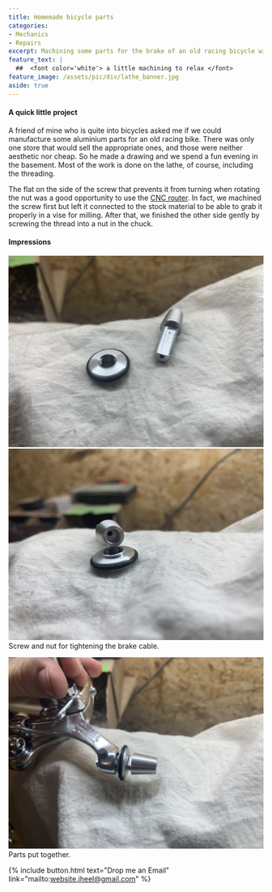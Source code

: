 ```yaml
---
title: Homemade bicycle parts
categories:
- Mechanics
- Repairs
excerpt: Machining some parts for the brake of an old racing bicycle with a friend.
feature_text: |
  ##  <font color='white'> a little machining to relax </font>
feature_image: /assets/pic/div/lathe_banner.jpg
aside: true
---
```


#### A quick little project
A friend of mine who is quite into bicycles asked me if we could manufacture some aluminium parts for an old racing bike. There was only one store that would sell the appropriate ones, and those were neither aesthetic nor cheap. So he made a drawing and we spend a fun evening in the basement. Most of the work is done on the lathe, of course, including the threading.

The flat on the side of the screw that prevents it from turning when rotating the nut was a good opportunity to use the [CNC router](/cnc/2020/03/31/cnc-screen-printer/). In fact, we machined the screw first but left it connected to the stock material to be able to grab it properly in a vise for milling. After that, we finished the other side gently by screwing the thread into a nut in the chuck.

#### Impressions

![Some brake cable tensioning parts](/assets/pic/div/bike_part_1.jpg)
![Some brake cable tensioning parts](/assets/pic/div/bike_part_2.jpg)
Screw and nut for tightening the brake cable.

![Some brake cable tensioning parts](/assets/pic/div/bike_part_3.jpg)
Parts put together.


{% include button.html text="Drop me an Email" link="mailto:website.jheel@gmail.com" %}

<!-- more -->
